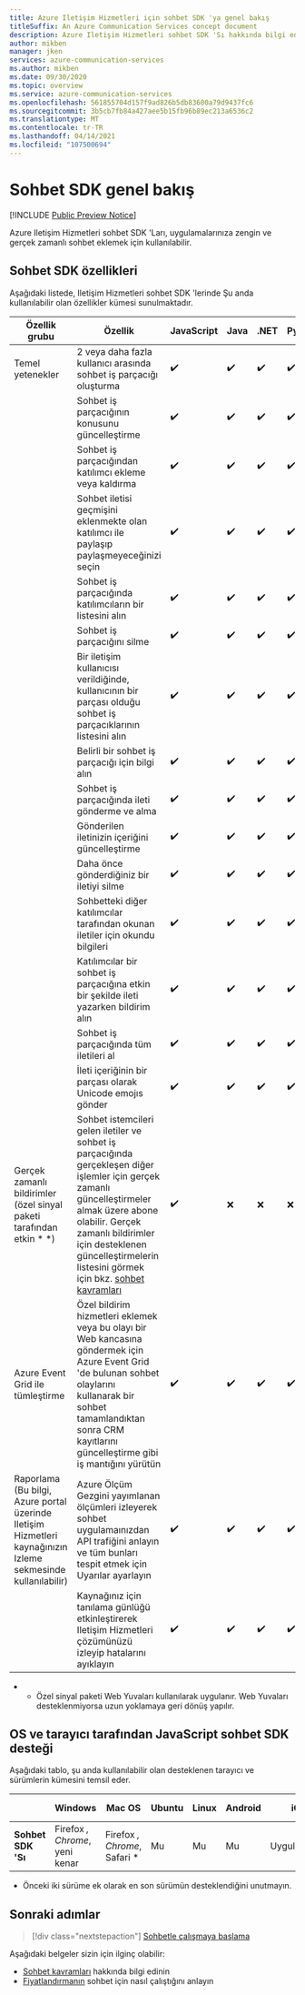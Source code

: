 ```yaml
---
title: Azure Iletişim Hizmetleri için sohbet SDK 'ya genel bakış
titleSuffix: An Azure Communication Services concept document
description: Azure Iletişim Hizmetleri sohbet SDK 'Sı hakkında bilgi edinin.
author: mikben
manager: jken
services: azure-communication-services
ms.author: mikben
ms.date: 09/30/2020
ms.topic: overview
ms.service: azure-communication-services
ms.openlocfilehash: 561855704d157f9ad826b5db83600a79d9437fc6
ms.sourcegitcommit: 3b5cb7fb84a427aee5b15fb96b89ec213a6536c2
ms.translationtype: MT
ms.contentlocale: tr-TR
ms.lasthandoff: 04/14/2021
ms.locfileid: "107500694"
---
```

# <a name="chat-sdk-overview"></a>Sohbet SDK genel bakış 

[!INCLUDE [Public Preview Notice](../../includes/public-preview-include-chat.md)]

Azure Iletişim Hizmetleri sohbet SDK 'Ları, uygulamalarınıza zengin ve gerçek zamanlı sohbet eklemek için kullanılabilir.
    
## <a name="chat-sdk-capabilities"></a>Sohbet SDK özellikleri    

Aşağıdaki listede, Iletişim Hizmetleri sohbet SDK 'lerinde Şu anda kullanılabilir olan özellikler kümesi sunulmaktadır.  

| Özellik grubu | Özellik | JavaScript  | Java | .NET | Python | iOS | Android |
|-----------------|-------------------|---|-----|----|-----|----|----|
| Temel yetenekler | 2 veya daha fazla kullanıcı arasında sohbet iş parçacığı oluşturma                                                     | ✔️   | ✔️  | ✔️    | ✔️   |  ✔️    | ✔️   |    
|                   | Sohbet iş parçacığının konusunu güncelleştirme                                                                              | ✔️   | ✔️ | ✔️    | ✔️   |  ✔️    | ✔️   |   
|                   | Sohbet iş parçacığından katılımcı ekleme veya kaldırma                                                                           | ✔️   | ✔️  | ✔️    | ✔️  |  ✔️    | ✔️   |  
|                   | Sohbet iletisi geçmişini eklenmekte olan katılımcı ile paylaşıp paylaşmeyeceğinizi seçin                                   | ✔️   | ✔️   | ✔️    | ✔️  |  ✔️    | ✔️   | 
|                   | Sohbet iş parçacığında katılımcıların bir listesini alın                                                                          | ✔️   | ✔️  | ✔️ | ✔️ |  ✔️    | ✔️   | 
|                   | Sohbet iş parçacığını silme                                                                                              | ✔️   | ✔️  | ✔️    | ✔️  |  ✔️    | ✔️   |    
|                   | Bir iletişim kullanıcısı verildiğinde, kullanıcının bir parçası olduğu sohbet iş parçacıklarının listesini alın                                           | ✔️   | ✔️  | ✔️    | ✔️  |  ✔️    | ✔️   |   
|                   | Belirli bir sohbet iş parçacığı için bilgi alın                                                                              | ✔️   | ✔️  | ✔️ | ✔️ |  ✔️    | ✔️   |   
|                   | Sohbet iş parçacığında ileti gönderme ve alma                                                                            | ✔️   | ✔️   | ✔️    | ✔️  |  ✔️    | ✔️   |   
|                   | Gönderilen iletinizin içeriğini güncelleştirme                                                                               | ✔️   | ✔️  | ✔️ | ✔️ |  ✔️    | ✔️   |    
|                   | Daha önce gönderdiğiniz bir iletiyi silme                                                                                                      | ✔️   | ✔️  | ✔️ | ✔️ |  ✔️    | ✔️   |    
|                   | Sohbetteki diğer katılımcılar tarafından okunan iletiler için okundu bilgileri                                        | ✔️   | ✔️  | ✔️    | ✔️   |  ✔️    | ✔️   |   
|                   | Katılımcılar bir sohbet iş parçacığına etkin bir şekilde ileti yazarken bildirim alın                                         | ✔️   | ✔️   | ✔️    | ✔️    |  ✔️    | ✔️   | 
|                   | Sohbet iş parçacığında tüm iletileri al                                                                        | ✔️   | ✔️  | ✔️    | ✔️  |  ✔️    | ✔️   | 
|                   | İleti içeriğinin bir parçası olarak Unicode emojıs gönder                                                                            | ✔️   | ✔️  | ✔️    | ✔️  |  ✔️    | ✔️   |    
|Gerçek zamanlı bildirimler (özel sinyal paketi tarafından etkin * *)|  Sohbet istemcileri gelen iletiler ve sohbet iş parçacığında gerçekleşen diğer işlemler için gerçek zamanlı güncelleştirmeler almak üzere abone olabilir. Gerçek zamanlı bildirimler için desteklenen güncelleştirmelerin listesini görmek için bkz. [sohbet kavramları](concepts.md#real-time-notifications)                                     | ✔️   | ❌    | ❌  | ❌  | ✔️  | ✔️  |   
| Azure Event Grid ile tümleştirme             | Özel bildirim hizmetleri eklemek veya bu olayı bir Web kancasına göndermek için Azure Event Grid 'de bulunan sohbet olaylarını kullanarak bir sohbet tamamlandıktan sonra CRM kayıtlarını güncelleştirme gibi iş mantığını yürütün   | ✔️   | ✔️  | ✔️    | ✔️  |  ✔️    | ✔️   |    
| Raporlama </br>(Bu bilgi, Azure portal üzerinde Iletişim Hizmetleri kaynağınızın Izleme sekmesinde kullanılabilir)      | Azure Ölçüm Gezgini yayımlanan ölçümleri izleyerek sohbet uygulamaınızdan API trafiğini anlayın ve tüm bunları tespit etmek için Uyarılar ayarlayın     | ✔️   | ✔️  | ✔️    | ✔️  |  ✔️    | ✔️   |  
|                   | Kaynağınız için tanılama günlüğü etkinleştirerek Iletişim Hizmetleri çözümünüzü izleyip hatalarını ayıklayın    | ✔️   | ✔️  | ✔️    | ✔️  |  ✔️    | ✔️   |   


* * Özel sinyal paketi Web Yuvaları kullanılarak uygulanır. Web Yuvaları desteklenmiyorsa uzun yoklamaya geri dönüş yapılır.  

## <a name="javascript-chat-sdk-support-by-os-and-browser"></a>OS ve tarayıcı tarafından JavaScript sohbet SDK desteği    

Aşağıdaki tablo, şu anda kullanılabilir olan desteklenen tarayıcı ve sürümlerin kümesini temsil eder.
    
|                                  | Windows          | Mac OS          | Ubuntu | Linux  | Android | iOS    | iPad işletim sistemi|
|--------------------------------|----------------|--------------|-------|------|------|------|-------|
| **Sohbet SDK 'Sı** | Firefox *, Chrome*, yeni kenar | Firefox *, Chrome*, Safari * | Mu  | Mu | Mu | Uygulamasını | Uygulamasını |

* Önceki iki sürüme ek olarak en son sürümün desteklendiğini unutmayın.<br/>   

## <a name="next-steps"></a>Sonraki adımlar   

> [!div class="nextstepaction"] 
> [Sohbetle çalışmaya başlama](../../quickstarts/chat/get-started.md)    

Aşağıdaki belgeler sizin için ilginç olabilir:  
- [Sohbet kavramları](../chat/concepts.md) hakkında bilgi edinin
- [Fiyatlandırmanın](../pricing.md#chat) sohbet için nasıl çalıştığını anlayın
